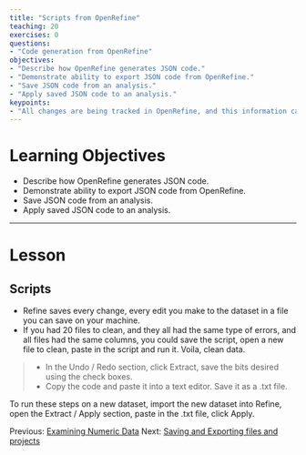 ```yaml
---
title: "Scripts from OpenRefine"
teaching: 20
exercises: 0
questions:
- "Code generation from OpenRefine"
objectives:
- "Describe how OpenRefine generates JSON code."
- "Demonstrate ability to export JSON code from OpenRefine."
- "Save JSON code from an analysis."
- "Apply saved JSON code to an analysis."
keypoints:
- "All changes are being tracked in OpenRefine, and this information can be used for scripts for future analyses or reproducing an analysis."
---
```


# Learning Objectives

* Describe how OpenRefine generates JSON code.
* Demonstrate ability to export JSON code from OpenRefine.
* Save JSON code from an analysis.
* Apply saved JSON code to an analysis.
 

----------------------------------------------------

# Lesson

## Scripts

* Refine saves every change, every edit you make to the dataset in a file you can save on your machine.
* If you had 20 files to clean, and they all had the same type of errors, and all files had the same columns, you could save the script, open a new file to clean, paste in the script and run it. Voila, clean data.


>  - In the Undo / Redo section, click Extract, save the bits desired using the check boxes. 
>  - Copy the code and paste it into a text editor. Save it as a .txt file. 


To run these steps on a new dataset, import the new dataset into Refine, open the Extract / Apply section, paste in the .txt file, click Apply.

Previous:  [Examining Numeric Data](03-numbers/)  Next: [Saving and Exporting files and projects](05-save-export/)

